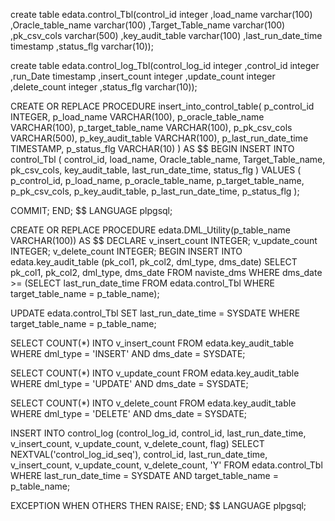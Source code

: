 create table edata.control_Tbl(control_id integer
,load_name varchar(100)
,Oracle_table_name varchar(100)
,Target_Table_name varchar(100)
,pk_csv_cols varchar(500)
,key_audit_table varchar(100)
,last_run_date_time timestamp
,status_flg varchar(10));

create table edata.control_log_Tbl(control_log_id integer
,control_id integer
,run_Date timestamp
,insert_count integer
,update_count integer
,delete_count integer
,status_flg varchar(10));

CREATE OR REPLACE PROCEDURE insert_into_control_table(
  p_control_id INTEGER,
  p_load_name VARCHAR(100),
  p_oracle_table_name VARCHAR(100),
  p_target_table_name VARCHAR(100),
  p_pk_csv_cols VARCHAR(500),
  p_key_audit_table VARCHAR(100),
  p_last_run_date_time TIMESTAMP,
  p_status_flg VARCHAR(10)
)
AS $$
BEGIN
  INSERT INTO control_Tbl (
    control_id,
    load_name,
    Oracle_table_name,
    Target_Table_name,
    pk_csv_cols,
    key_audit_table,
    last_run_date_time,
    status_flg
  )
  VALUES (
    p_control_id,
    p_load_name,
    p_oracle_table_name,
    p_target_table_name,
    p_pk_csv_cols,
    p_key_audit_table,
    p_last_run_date_time,
    p_status_flg
  );
  
  COMMIT;
END;
$$ LANGUAGE plpgsql;

CREATE OR REPLACE PROCEDURE edata.DML_Utility(p_table_name VARCHAR(100))
AS
$$
DECLARE
  v_insert_count INTEGER;
  v_update_count INTEGER;
  v_delete_count INTEGER;
BEGIN
  INSERT INTO edata.key_audit_table (pk_col1, pk_col2, dml_type, dms_date)
  SELECT pk_col1, pk_col2, dml_type, dms_date
  FROM naviste_dms
  WHERE dms_date >= (SELECT last_run_date_time FROM edata.control_Tbl WHERE target_table_name = p_table_name);

  UPDATE edata.control_Tbl
  SET last_run_date_time = SYSDATE
  WHERE target_table_name = p_table_name;

  SELECT COUNT(*) INTO v_insert_count
  FROM edata.key_audit_table
  WHERE dml_type = 'INSERT' AND dms_date = SYSDATE;

  SELECT COUNT(*) INTO v_update_count
  FROM edata.key_audit_table
  WHERE dml_type = 'UPDATE' AND dms_date = SYSDATE;

  SELECT COUNT(*) INTO v_delete_count
  FROM edata.key_audit_table
  WHERE dml_type = 'DELETE' AND dms_date = SYSDATE;

  INSERT INTO control_log (control_log_id, control_id, last_run_date_time, v_insert_count, v_update_count, v_delete_count, flag)
  SELECT NEXTVAL('control_log_id_seq'), control_id, last_run_date_time, v_insert_count, v_update_count, v_delete_count, 'Y'
  FROM edata.control_Tbl
  WHERE last_run_date_time = SYSDATE
    AND target_table_name = p_table_name;

EXCEPTION
  WHEN OTHERS THEN
    RAISE;
END;
$$
LANGUAGE plpgsql;
